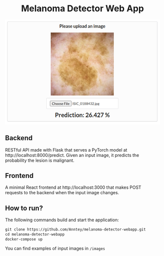 <h1 align="center">Melanoma Detector Web App</h1>
<p align="center"><img src="/images/melanoma-app.png" alt="image" /></p>

## Backend
RESTful API made with Flask that serves a PyTorch model at http://localhost:8000/predict. Given an input image, it predicts the probability the lesion is malignant.

## Frontend
A minimal React frontend at http://localhost:3000 that makes POST requests to the backend when the input image changes.

## How to run?
The following commands build and start the application:
```shellscript
git clone https://github.com/Anntey/melanoma-detector-webapp.git
cd melanoma-detector-webapp
docker-compose up
```
You can find examples of input images in `/images`
